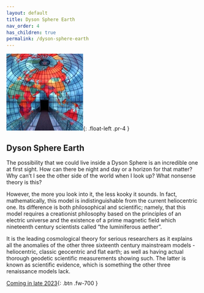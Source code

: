 ```yaml
---
layout: default
title: Dyson Sphere Earth
nav_order: 4
has_children: true
permalink: /dyson-sphere-earth
---
```



![Mapparium](/assets/images/concave-earth/concave-earth-200px.jpg "Mapparium"){: .float-left .pr-4  } 

## Dyson Sphere Earth ##
The possibility that we could live inside a Dyson Sphere is an incredible one at first sight. How can there be night and day or a horizon for that matter? Why can’t I see the other side of the world when I look up? What nonsense theory is this?

However, the more you look into it, the less kooky it sounds. In fact, mathematically, this model is indistinguishable from the current heliocentric one. Its difference is both philosophical and scientific; namely, that this model requires a creationist philosophy based on the principles of an electric universe and the existence of a prime magnetic field which nineteenth century scientists called “the luminiferous aether”.

It is the leading cosmological theory for serious researchers as it explains all the anomalies of the other three sixteenth century mainstream models - heliocentric, classic geocentric and flat earth; as well as having actual thorough geodetic scientific measurements showing such. The latter is known as scientific evidence, which is something the other three renaissance models lack.



[Coming in late 2023](/books){: .btn .fw-700 }





